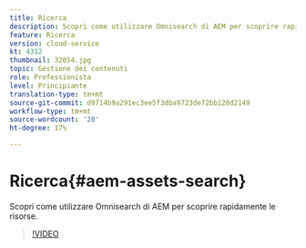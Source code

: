 ```yaml
---
title: Ricerca
description: Scopri come utilizzare Omnisearch di AEM per scoprire rapidamente le risorse.
feature: Ricerca
version: cloud-service
kt: 4312
thumbnail: 32054.jpg
topic: Gestione dei contenuti
role: Professionista
level: Principiante
translation-type: tm+mt
source-git-commit: d9714b9a291ec3ee5f3dba9723de72bb120d2149
workflow-type: tm+mt
source-wordcount: '28'
ht-degree: 17%

---
```



# Ricerca{#aem-assets-search}

Scopri come utilizzare Omnisearch di AEM per scoprire rapidamente le risorse.

>[!VIDEO](https://video.tv.adobe.com/v/32054/?quality=12&learn=on&hidetitle=true)